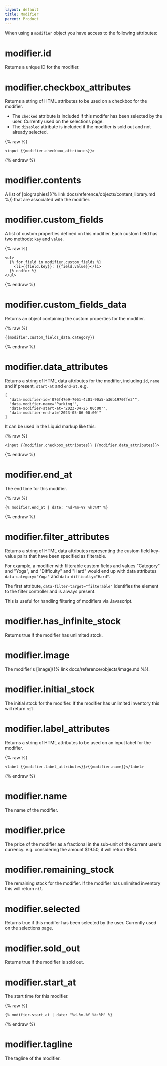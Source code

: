 ```yaml
---
layout: default
title: Modifier
parent: Product
---
```


When using a `modifier` object you have access to the following attributes:

# modifier.id

Returns a unique ID for the modifier.

# modifier.checkbox_attributes

Returns a string of HTML attributes to be used on a checkbox for the modifier.

- The `checked` attribute is included if this modifer has been selected by the user. Currently used on the selections page.
- The `disabled` attribute is included if the modifier is sold out and not already selected.

{% raw %}
```
<input {{modifier.checkbox_attributes}}>
```
{% endraw %}

# modifier.contents

A list of [biographies]({% link docs/reference/objects/content_library.md %}) that are associated with the modifier.

# modifier.custom_fields

A list of custom properties defined on this modifier. Each custom field has two methods: `key` and `value`.

{% raw %}
```liquid
<ul>
  {% for field in modifier.custom_fields %}
    <li>{{field.key}}: {{field.value}}</li>
  {% endfor %}
</ul>
```
{% endraw %}

# modifier.custom_fields_data

Returns an object containing the custom properties for the modifier.

{% raw %}
```
{{modifier.custom_fields_data.category}}
```
{% endraw %}

# modifier.data_attributes

Returns a string of HTML data attributes for the modifier, including `id`, `name` and if present, `start-at` and `end-at`. e.g.
```
[
  "data-modifier-id='076f47e9-7061-4c01-90a5-a36b1970ffe3'",
  "data-modifier-name='Parking'",
  "data-modifier-start-at='2023-04-25 00:00'",
  "data-modifier-end-at='2023-05-06 00:00'"
]
```

It can be used in the Liquid markup like this:

{% raw %}
```
<input {{modifier.checkbox_attributes}} {{modifier.data_attributes}}>
```
{% endraw %}

# modifier.end_at

The end time for this modifier.

{% raw %}
```liquid
{% modifier.end_at | date: "%d-%m-%Y %k:%M" %}
```
{% endraw %}

# modifier.filter_attributes

Returns a string of HTML data attributes representing the custom field key-value pairs that have been specified as filterable.

For example, a modifier with filterable custom fields and values "Category" and "Yoga", and "Difficulty" and "Hard" would end up with data attributes `data-category="Yoga"` and `data-difficulty="Hard"`.

The first attribute, `data-filter-target="filterable"` identifies the element to the filter controller and is always present.

This is useful for handling filtering of modifiers via Javascript.

# modifier.has_infinite_stock

Returns true if the modifier has unlimited stock.

# modifier.image

The modifier's [image]({% link docs/reference/objects/image.md %}).

# modifier.initial_stock

The initial stock for the modifier. If the modifier has unlimited inventory this will return `nil`.

# modifier.label_attributes

Returns a string of HTML attributes to be used on an input label for the modifier.

{% raw %}
```
<label {{modifier.label_attributes}}>{{modifier.name}}</label>
```
{% endraw %}

# modifier.name

The name of the modifier.

# modifier.price

The price of the modifier as a fractional in the sub-unit of the current user's currency.
e.g. considering the amount $19.50, it will return 1950.

# modifier.remaining_stock

The remaining stock for the modifier. If the modifier has unlimited inventory this will return `nil`.

# modifier.selected

Returns true if this modifer has been selected by the user. Currently used on the selections page.

# modifier.sold_out

Returns true if the modifier is sold out.

# modifier.start_at

The start time for this modifier.

{% raw %}
```liquid
{% modifier.start_at | date: "%d-%m-%Y %k:%M" %}
```
{% endraw %}

# modifier.tagline

The tagline of the modifier.
